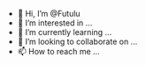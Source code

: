 - 👋 Hi, I’m @Futulu
- 👀 I’m interested in ...
- 🌱 I’m currently learning ...
- 💞️ I’m looking to collaborate on ...
- 📫 How to reach me ...

<!---
Futulu/Futulu is a ✨ special ✨ repository because its `README.md` (this file) appears on your GitHub profile.
You can click the Preview link to take a look at your changes.
--->
